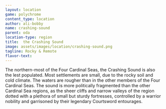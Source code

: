 ```yaml
---
layout: location
game: polychrome
content_type: location
author: ali-bobby
name: crashing-sound
parent: oda
location-type: region
title:  the Crashing Sound
image: assets/images/location/crashing-sound.png
tagline: Rocky & Remote
flavor-text:
---
```


The northern-most of the Four Cardinal Seas, the Crashing Sound is also the lest populated. Most settlements are small, due to the rocky soil and cold climate. The waters are rougher than in the other members of the Four Cardinal Seas. The sound is more politically fragmented than the other Cardinal Sea regions, as the sheer cliffs and narrow valleys of the region dotted with a plethora of small but sturdy fortresses, controlled by a warrior nobility and garrisoned by their legendary Courtsword entourages.
